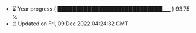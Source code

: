 - ⏳ Year progress { ████████████████████████████▁▁ } 93.75 %
- ⏰ Updated on Fri, 09 Dec 2022 04:24:32 GMT

